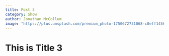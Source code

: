 ```yaml
---
title: Post 3
category: Show
author: Jonathan McCollum
image: "https://plus.unsplash.com/premium_photo-1750672731068-c0eff14565bd?q=80&w=1159&auto=format&fit=crop&ixlib=rb-4.1.0&ixid=M3wxMjA3fDB8MHxwaG90by1wYWdlfHx8fGVufDB8fHx8fA%3D%3D"
---
```


# This is Title 3
